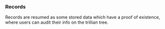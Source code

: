 ### Records

Records are resumed as some stored data which have a proof of existence, where users can audit their info on the trillian tree.
